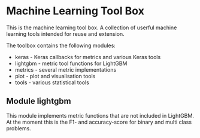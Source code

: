 # Machine Learning Tool Box
This is the machine learning tool box. A collection of userful machine learning tools intended for reuse and extension.

The toolbox contains the following modules:
* keras - Keras callbacks for metrics and various Keras tools
* lightgbm - metric tool functions for LightGBM
* metrics - several metric implementations 
* plot - plot and visualisation tools
* tools - various statistical tools

## Module lightgbm
This module implements metric functions that are not included in LightGBM. 
At the moment this is the F1- and accuracy-score for binary and multi class problems.
